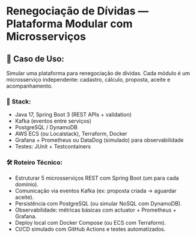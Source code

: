 # Renegociação de Dívidas — Plataforma Modular com Microsserviços

## 🎯 Caso de Uso:
Simular uma plataforma para renegociação de dívidas. Cada módulo é um microsserviço independente: cadastro, cálculo, proposta, aceite e acompanhamento.

### 🧰 Stack:

- Java 17, Spring Boot 3 (REST APIs + validation)
- Kafka (eventos entre serviços) 
- PostgreSQL / DynamoDB
- AWS ECS (ou Localstack), Terraform, Docker
- Grafana + Prometheus ou DataDog (simulado) para observabilidade
- Testes: JUnit + Testcontainers

### 🛠 Roteiro Técnico:
- Estruturar 5 microsserviços REST com Spring Boot (um para cada domínio).
- Comunicação via eventos Kafka (ex: proposta criada → aguardar aceite).
- Persistência com PostgreSQL (ou simular NoSQL com DynamoDB).
- Observabilidade: métricas básicas com actuator + Prometheus + Grafana.
- Deploy local com Docker Compose (ou ECS com Terraform).
- CI/CD simulado com GitHub Actions e testes automatizados.
